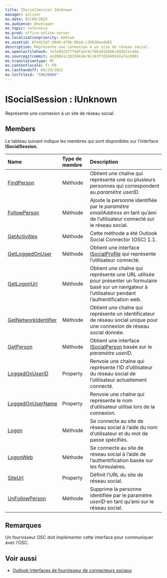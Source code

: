 ```yaml
---
title: ISocialSession IUnknown
manager: soliver
ms.date: 03/09/2015
ms.audience: Developer
ms.topic: reference
ms.prod: office-online-server
ms.localizationpriority: medium
ms.assetid: 0fe423d7-b044-479b-89ad-c39620eedd65
description: Représente une connexion à un site de réseau social.
ms.openlocfilehash: 7efe8922f7f4dfa3c9cf06a910266c0d3bf2cdda
ms.sourcegitcommit: a1d9041c20256616c9c183f7d1049142a7ac6991
ms.translationtype: MT
ms.contentlocale: fr-FR
ms.lasthandoff: 09/24/2021
ms.locfileid: "59629066"
---
```

# <a name="isocialsession--iunknown"></a>ISocialSession : IUnknown

Représente une connexion à un site de réseau social.
  
## <a name="members"></a>Members

Le tableau suivant indique les membres qui sont disponibles sur l’interface **ISocialSession.** 
  
|**Name**|**Type de membre**|**Description**|
|:-----|:-----|:-----|
|[FindPerson](isocialsession-findperson.md) <br/> |Méthode  <br/> |Obtient une chaîne qui représente une ou plusieurs personnes qui correspondent au _paramètre userID._  <br/> |
|[FollowPerson](isocialsession-followperson.md) <br/> |Méthode  <br/> |Ajoute la personne identifiée par le  _paramètre emailAddress_ en tant qu’ami de l’utilisateur connecté sur le réseau social.  <br/> |
|[GetActivities](isocialsession-getactivities.md) <br/> |Méthode  <br/> |Cette méthode a été Outlook Social Connector (OSC) 1.1.  <br/> |
|[GetLoggedOnUser](isocialsession-getloggedonuser.md) <br/> |Méthode  <br/> |Obtient une interface [ISocialProfile](isocialprofileisocialperson.md) qui représente l’utilisateur connecté.  <br/> |
|[GetLogonUrl](isocialsession-getlogonurl.md) <br/> |Méthode  <br/> |Obtient une chaîne qui représente une URL utilisée pour présenter un formulaire basé sur un navigateur à l’utilisateur pendant l’authentification web.  <br/> |
|[GetNetworkIdentifier](isocialsession-getnetworkidentifier.md) <br/> |Méthode  <br/> |Obtient une chaîne qui représente un identificateur de réseau social unique pour une connexion de réseau social donnée.  <br/> |
|[GetPerson](isocialsession-getperson.md) <br/> |Méthode  <br/> |Obtient une interface [ISocialPerson](isocialpersoniunknown.md) basée sur le _paramètre userID._  <br/> |
|[LoggedOnUserID](isocialsession-loggedonuserid.md) <br/> |Property  <br/> |Renvoie une chaîne qui représente l’ID d’utilisateur du réseau social de l’utilisateur actuellement connecté.  <br/> |
|[LoggedOnUserName](isocialsession-loggedonusername.md) <br/> |Property  <br/> |Renvoie une chaîne qui représente le nom d’utilisateur utilisé lors de la connexion.  <br/> |
|[Logon](isocialsession-logon.md) <br/> |Méthode  <br/> |Se connecte au site de réseau social à l’aide du nom d’utilisateur et du mot de passe spécifiés.  <br/> |
|[LogonWeb](isocialsession-logonweb.md) <br/> |Méthode  <br/> |Se connecte au site de réseau social à l’aide de l’authentification basée sur les formulaires.  <br/> |
|[SiteUrl](isocialsession-siteurl.md) <br/> |Property  <br/> |Définit l’URL du site de réseau social.  <br/> |
|[UnFollowPerson](isocialsession-unfollowperson.md) <br/> |Méthode  <br/> |Supprime la personne identifiée par le paramètre  _userID_ en tant qu’ami sur le réseau social.  <br/> |
   
## <a name="remarks"></a>Remarques

Un fournisseur OSC doit implémenter cette interface pour communiquer avec l’OSC.
  
## <a name="see-also"></a>Voir aussi

- [Outlook Interfaces de fournisseur de connecteurs sociaux](outlook-social-connector-provider-interfaces.md)

